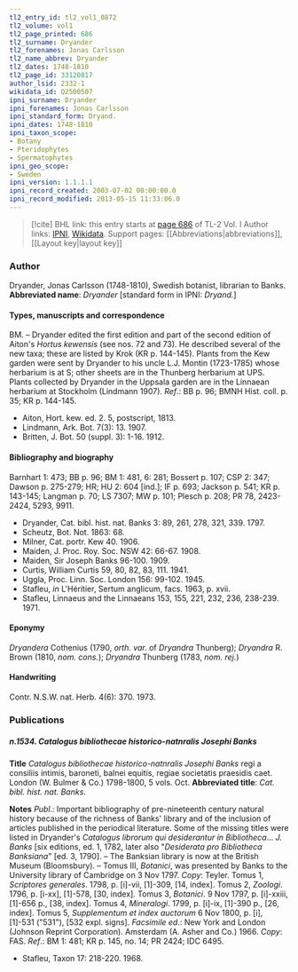 ```yaml
---
tl2_entry_id: tl2_vol1_0872
tl2_volume: vol1
tl2_page_printed: 686
tl2_surname: Dryander
tl2_forenames: Jonas Carlsson
tl2_name_abbrev: Dryander
tl2_dates: 1748-1810
tl2_page_id: 33120817
author_lsid: 2332-1
wikidata_id: Q2500507
ipni_surname: Dryander
ipni_forenames: Jonas Carlsson
ipni_standard_form: Dryand.
ipni_dates: 1748-1810
ipni_taxon_scope: 
- Botany
- Pteridophytes
- Spermatophytes
ipni_geo_scope: 
- Sweden
ipni_version: 1.1.1.1
ipni_record_created: 2003-07-02 00:00:00.0
ipni_record_modified: 2013-05-15 11:33:06.0
---
```


> [!cite] BHL link: this entry starts at [page 686](https://www.biodiversitylibrary.org/page/33120817) of TL-2 Vol. I
> Author links: [IPNI](https://www.ipni.org/a/2332-1), [Wikidata](https://www.wikidata.org/wiki/Q2500507). Support pages: [[Abbreviations|abbreviations]], [[Layout key|layout key]]

### Author

Dryander, Jonas Carlsson (1748-1810), Swedish botanist, librarian to Banks. 
**Abbreviated name**: *Dryander* \[standard form in IPNI: *Dryand.*\]

#### Types, manuscripts and correspondence

BM. – Dryander edited the first edition and part of the second edition of Aiton's *Hortus kewensis* (see nos. 72 and 73). He described several of the new taxa; these are listed by Krok (KR p. 144-145). Plants from the Kew garden were sent by Dryander to his uncle L.J. Montin (1723-1785) whose herbarium is at S; other sheets are in the Thunberg herbarium at UPS. Plants collected by Dryander in the Uppsala garden are in the Linnaean herbarium at Stockholm (Lindmann 1907).
*Ref*.: BB p. 96; BMNH Hist. coll. p. 35; KR p. 144-145.
- Aiton, Hort. kew. ed. 2. 5, postscript, 1813.
- Lindmann, Ark. Bot. 7(3): 13. 1907.
- Britten, J. Bot. 50 (suppl. 3): 1-16. 1912.

#### Bibliography and biography

Barnhart 1: 473; BB p. 96; BM 1: 481, 6: 281; Bossert p. 107; CSP 2: 347; Dawson p. 275-279; HR; HU 2: 604 \[ind.\]; IF p. 693; Jackson p. 541; KR p. 143-145; Langman p. 70; LS 7307; MW p. 101; Plesch p. 208; PR 78, 2423-2424, 5293, 9911.
- Dryander, Cat. bibl. hist. nat. Banks 3: 89, 261, 278, 321, 339. 1797.
- Scheutz, Bot. Not. 1863: 68.
- Milner, Cat. portr. Kew 40. 1906.
- Maiden, J. Proc. Roy. Soc. NSW 42: 66-67. 1908.
- Maiden, Sir Joseph Banks 96-100. 1909.
- Curtis, William Curtis 59, 80, 82, 83, 111. 1941.
- Uggla, Proc. Linn. Soc. London 156: 99-102. 1945.
- Stafleu, *in* L'Héritier, Sertum anglicum, facs. 1963, p. xvii.
- Stafleu, Linnaeus and the Linnaeans 153, 155, 221, 232, 236, 238-239. 1971.

#### Eponymy

*Dryandera* Cothenius (1790, *orth. var.* of *Dryandra* Thunberg); *Dryandra* R. Brown (1810, *nom. cons.*); *Dryandra* Thunberg (1783, *nom. rej.*)

#### Handwriting

Contr. N.S.W. nat. Herb. 4(6): 370. 1973.

### Publications

##### n.1534. Catalogus bibliothecae historico-natnralis Josephi Banks

**Title**
*Catalogus bibliothecae historico-natnralis Josephi Banks* regi a consiliis intimis, baroneti, balnei equitis, regiae societatis praesidis caet. London (W. Bulmer & Co.) 1798-1800, 5 vols. Oct.
**Abbreviated title**: *Cat. bibl. hist. nat. Banks*.

**Notes**
*Publ*.: Important bibliography of pre-nineteenth century natural history because of the richness of Banks' library and of the inclusion of articles published in the periodical literature. Some of the missing titles were listed in Dryander's *Catalogus librorum qui desiderantur in Bibliotheca*... *J. Banks* \[six editions, ed. 1, 1782, later also "*Desiderata pro Bibliotheca Banksiana*" \[ed. 3, 1790\]. – The Banksian library is now at the British Museum (Bloomsbury). – Tomus III, *Botanici*, was presented by Banks to the University library of Cambridge on 3 Nov 1797. *Copy*: Teyler.
Tomus 1, *Scriptores generales*. 1798, p. \[i\]-vii, \[1\]-309, \[14, index\]. Tomus 2, *Zoologi*. 1796, p. \[i-xx\], \[1\]-578, \[30, index\].
Tomus 3, *Botanici*. 9 Nov 1797, p. \[i\]-xxiii, \[1\]-656 p., \[38, index\]. Tomus 4, *Mineralogi*. 1799, p. \[i\]-ix, \[1\]-390 p., \[26, index\].
Tomus 5, *Supplementum et index auctorum* 6 Nov 1800, p. \[i\], \[1\]-531 ("531"), \[532 expl. signs\].
*Facsimile ed*.: New York and London (Johnson Reprint Corporation). Amsterdam (A. Asher and Co.) 1966. *Copy*: FAS.
*Ref*.: BM 1: 481; KR p. 145, no. 14; PR 2424; IDC 6495.
- Stafleu, Taxon 17: 218-220. 1968.

